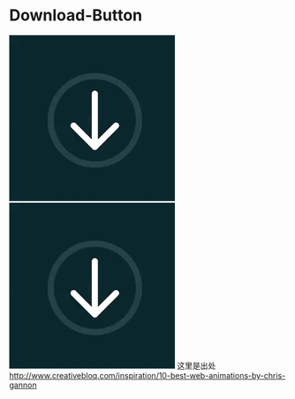 # Download-Button
![image](https://raw.githubusercontent.com/MagicBlind/Download-Button/master/sample1.gif )
![image](https://raw.githubusercontent.com/MagicBlind/Download-Button/master/sample1.gif )
这里是出处</br>
http://www.creativebloq.com/inspiration/10-best-web-animations-by-chris-gannon
